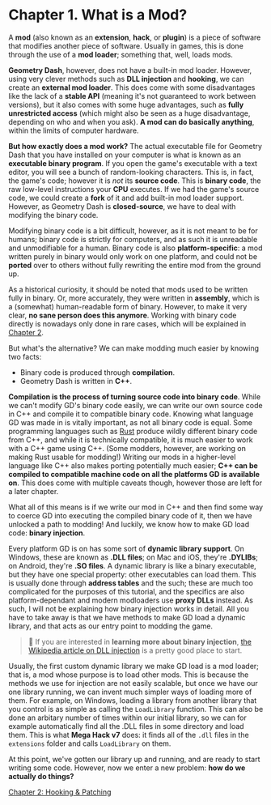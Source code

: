 # Chapter 1. What is a Mod?

A **mod** (also known as an **extension**, **hack**, or **plugin**) is a piece of software that modifies another piece of software. Usually in games, this is done through the use of a **mod loader**; something that, well, loads mods.

**Geometry Dash**, however, does not have a built-in mod loader. However, using very clever methods such as **DLL injection** and **hooking**, we can create an **external mod loader**. This does come with some disadvantages like the lack of a **stable API** (meaning it's not guaranteed to work between versions), but it also comes with some huge advantages, such as **fully unrestricted access** (which might also be seen as a huge disadvantage, depending on who and when you ask). **A mod can do basically anything**, within the limits of computer hardware.

**But how exactly does a mod work?** The actual executable file for Geometry Dash that you have installed on your computer is what is known as an **executable binary program**. If you open the game's executable with a text editor, you will see a bunch of random-looking characters. This is, in fact, the game's code; however it is _not_ its **source code**. This is **binary code**, the raw low-level instructions your **CPU** executes. If we had the game's source code, we could create a **fork** of it and add built-in mod loader support. However, as Geometry Dash is **closed-source**, we have to deal with modifying the binary code.

Modifying binary code is a bit difficult, however, as it is not meant to be for humans; binary code is strictly for computers, and as such it is unreadable and unmodifiable for a human. Binary code is also **platform-specific**: a mod written purely in binary would only work on one platform, and could not be **ported** over to others without fully rewriting the entire mod from the ground up.

As a historical curiosity, it should be noted that mods used to be written fully in binary. Or, more accurately, they were written in **assembly**, which is a (somewhat) human-readable form of binary. However, to make it very clear, **no sane person does this anymore**. Working with binary code directly is nowadays only done in rare cases, which will be explained in [Chapter 2](/docs/tutorial/chap2.md).

But what's the alternative? We can make modding much easier by knowing two facts:

 - Binary code is produced through **compilation**.
 - Geometry Dash is written in **C++**.

**Compilation is the process of turning source code into binary code**. While we can't modify GD's binary code easily, we can write our own source code in C++ and compile it to compatible binary code. Knowing what language GD was made in is vitally important, as not all binary code is equal. Some programming languages such as [Rust](https://www.rust-lang.org/) produce wildly different binary code from C++, and while it is technically compatible, it is much easier to work with a C++ game using C++. (Some modders, however, are working on making Rust usable for modding!) Writing our mods in a higher-level language like C++ also makes porting potentially much easier; **C++ can be compiled to compatible machine code on all the platforms GD is available on**. This does come with multiple caveats though, however those are left for a later chapter.

What all of this means is if we write our mod in C++ and then find some way to coerce GD into executing the compiled binary code of it, then we have unlocked a path to modding! And luckily, we know how to make GD load code: **binary injection**.

Every platform GD is on has some sort of **dynamic library support**. On Windows, these are known as **.DLL files**; on Mac and iOS, they're **.DYLIBs**; on Android, they're **.SO files**. A dynamic library is like a binary executable, but they have one special property: other executables can load them. This is usually done through **address tables** and the such; these are much too complicated for the purposes of this tutorial, and the specifics are also platform-dependant and modern modloaders use **proxy DLLs** instead. As such, I will not be explaining how binary injection works in detail. All you have to take away is that we have methods to make GD load a dynamic library, and that acts as our entry point to modding the game.

> :green_book: If you are interested in **learning more about binary injection**, [the Wikipedia article on DLL injection](https://en.m.wikipedia.org/wiki/DLL_injection) is a pretty good place to start. 

Usually, the first custom dynamic library we make GD load is a mod loader; that is, a mod whose purpose is to load other mods. This is because the methods we use for injection are not easily scalable, but once we have our one library running, we can invent much simpler ways of loading more of them. For example, on Windows, loading a library from another library that you control is as simple as calling the `LoadLibrary` function. This can also be done an arbitary number of times within our initial library, so we can for example automatically find all the .DLL files in some directory and load them. This is what **Mega Hack v7** does: it finds all of the `.dll` files in the `extensions` folder and calls `LoadLibrary` on them.

At this point, we've gotten our library up and running, and are ready to start writing some code. However, now we enter a new problem: **how do we actually do things?**

[Chapter 2: Hooking & Patching](/docs/tutorial/chap2.md)
